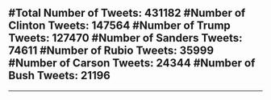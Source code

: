 #Total Number of Tweets: 431182 
#Number of Clinton Tweets: 147564
#Number of Trump Tweets: 127470
#Number of Sanders Tweets: 74611
#Number of Rubio Tweets: 35999
#Number of Carson Tweets: 24344
#Number of Bush Tweets: 21196
---
---
